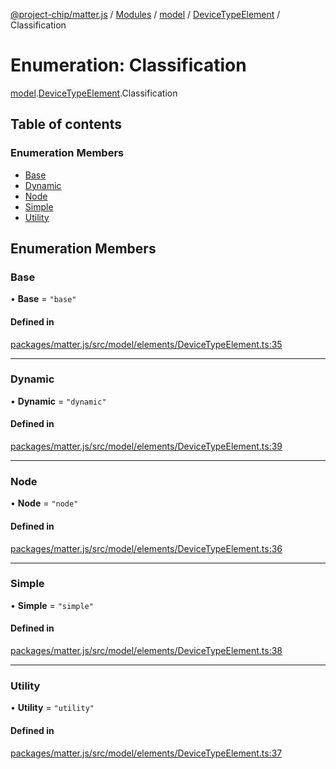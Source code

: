 [@project-chip/matter.js](../README.md) / [Modules](../modules.md) / [model](../modules/model.md) / [DeviceTypeElement](../modules/model.DeviceTypeElement.md) / Classification

# Enumeration: Classification

[model](../modules/model.md).[DeviceTypeElement](../modules/model.DeviceTypeElement.md).Classification

## Table of contents

### Enumeration Members

- [Base](model.DeviceTypeElement.Classification.md#base)
- [Dynamic](model.DeviceTypeElement.Classification.md#dynamic)
- [Node](model.DeviceTypeElement.Classification.md#node)
- [Simple](model.DeviceTypeElement.Classification.md#simple)
- [Utility](model.DeviceTypeElement.Classification.md#utility)

## Enumeration Members

### Base

• **Base** = ``"base"``

#### Defined in

[packages/matter.js/src/model/elements/DeviceTypeElement.ts:35](https://github.com/project-chip/matter.js/blob/c15b1068/packages/matter.js/src/model/elements/DeviceTypeElement.ts#L35)

___

### Dynamic

• **Dynamic** = ``"dynamic"``

#### Defined in

[packages/matter.js/src/model/elements/DeviceTypeElement.ts:39](https://github.com/project-chip/matter.js/blob/c15b1068/packages/matter.js/src/model/elements/DeviceTypeElement.ts#L39)

___

### Node

• **Node** = ``"node"``

#### Defined in

[packages/matter.js/src/model/elements/DeviceTypeElement.ts:36](https://github.com/project-chip/matter.js/blob/c15b1068/packages/matter.js/src/model/elements/DeviceTypeElement.ts#L36)

___

### Simple

• **Simple** = ``"simple"``

#### Defined in

[packages/matter.js/src/model/elements/DeviceTypeElement.ts:38](https://github.com/project-chip/matter.js/blob/c15b1068/packages/matter.js/src/model/elements/DeviceTypeElement.ts#L38)

___

### Utility

• **Utility** = ``"utility"``

#### Defined in

[packages/matter.js/src/model/elements/DeviceTypeElement.ts:37](https://github.com/project-chip/matter.js/blob/c15b1068/packages/matter.js/src/model/elements/DeviceTypeElement.ts#L37)
